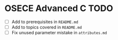 # OSECE Advanced C TODO

- [ ] Add to prerequisites in `README.md`
- [ ] Add to topics covered in `README.md`
- [ ] Fix unused parameter mistake in `attributes.md` 